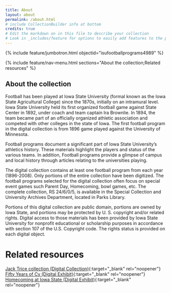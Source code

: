 ```yaml
---
title: About
layout: about
permalink: /about.html
# include CollectionBuilder info at bottom
credits: true
# Edit the markdown on in this file to describe your collection
# Look in _includes/feature for options to easily add features to the page
---
```


{% include feature/jumbotron.html objectid="isufootballprograms4989" %} 

{% include feature/nav-menu.html sections="About the collection;Related resources" %}

## About the collection
Football has been played at Iowa State University (formal known as the Iowa State Agricultural College) since the 1870s, initially on an intramural level. Iowa State University held its first organized football game against State Center in 1892, under coach and team captain Ira Brownlie. In 1894, the team became part of an officially organized athletic association and competed with other colleges in the state of Iowa. The first football program in the digital collection is from 1896 game played against the University of Minnesota.

Football programs document a significant part of Iowa State University’s athletics history. These materials highlight the players and status of the various teams. In addition, Football programs provide a glimpse of campus and local history through articles relating to the universities playing.

The digital collection contains at least one football program from each year (1896-2008). Only portions of the entire collection have been digitized. The football programs selected for the digital collection often focus on special event games such Parent Day, Homecoming, bowl games, etc. The complete collection, RS 24/6/0/5, is available in the Special Collection and University Archives Department, located in Parks Library.

Portions of this digital collection are public domain, portions are owned by Iowa State, and portions may be protected by U. S. copyright and/or related rights. Digital access to those materials has been provided by Iowa State University for nonprofit educational or scholarship purposes in accordance with section 107 of the U.S. Copyright code. The rights status is provided on each digital object.

# Related resources
[Jack Trice collection (Digital Collection)](https://n2t.net/ark:/87292/w9n872z9b){:target="_blank" rel="noopener"}
[Fifty Years of Cy (Digital Exhibit)](https://n2t.net/ark:/87292/w97m0449g){:target="_blank" rel="noopener"}
[Homecoming at Iowa State (Digital Exhibit)](https://n2t.net/ark:/87292/w9t43j79c){:target="_blank" rel="noopener"}

